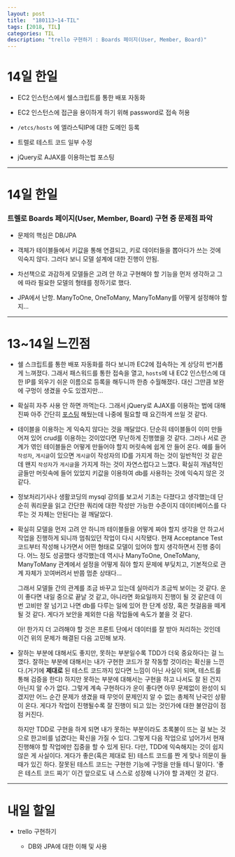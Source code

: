 ```yaml
---
layout: post
title:  "180113~14-TIL"
tags: [2018, TIL]
categories: TIL
description: "trello 구현하기 : Boards 페이지(User, Member, Board)"
---
```


14일 한일
========

- EC2 인스턴스에서 쉘스크립트를 통한 배포 자동화  

- EC2 인스턴스에 접근을 용이하게 하기 위해 password로 접속 허용  

- `/etcs/hosts` 에 엘라스틱IP에 대한 도메인 등록

- 트렐로 테스트 코드 일부 수정  

- jQuery로 AJAX를 이용하는법 포스팅

---

14일 한일
========

### 트렐로 Boards 페이지(User, Member, Board) 구현 중 문제점 파악  

- 문제의 핵심은 DB/JPA  

- 객체가 테이블들에서 키값을 통해 연결되고, 키로 데이터들을 뽑아다가 쓰는 것에 익숙지 않다. 그러다 보니 모델 설계에 대한 진행이 안됨.   

- 차선책으로 과감하게 모델들은 고려 안 하고 구현해야 할 기능을 먼저 생각하고 그에 따라 필요한 모델의 형태를 정하기로 했다.   

- JPA에서 난항. ManyToOne, OneToMany, ManyToMany를 어떻게 설정해야 할지...  

---

13~14일 느낀점
=============

- 쉘 스크립트를 통한 배포 자동화를 하다 보니까 EC2에 접속하는 게 상당히 번거롭게 느껴졌다. 그래서 패스워드를 통한 접속을 열고, `hosts`에 내 EC2 인스턴스에 대한 IP를 외우기 쉬운 이름으로 등록을 해두니까 한층 수월해졌다. 대신 그만큼 보완에 구멍이 생겼을 수도 있겠지만...   

- 확실히 자주 사용 안 하면 까먹는다. 그래서 jQuery로 AJAX를 이용하는 법에 대해 진짜 아주 간단히 [포스팅](https://hue9010.github.io/%ED%94%84%EB%A1%A0%ED%8A%B8%EC%97%94%EB%93%9C/jQuery%EC%97%90%EC%84%9C-ajax-%EC%82%AC%EC%9A%A9%ED%95%98%EA%B8%B0/) 해뒀는데 나중에 필요할 때 요긴하게 쓰일 것 같다.  

- 테이블을 이용하는 게 익숙지 않다는 것을 깨달았다. 단순히 테이블들이 이미 만들어져 있어 crud를 이용하는 것이었다면 무난하게 진행했을 것 같다. 그러나 서로 관계가 엮인 테이블들은 어떻게 만들어야 할지 머릿속에 쉽게 안 들어 온다. 예를 들어 `작성자`, `게시글`이 있으면 `게시글`이 작성자의 ID를 가지게 하는 것이 일반적인 것 같은데 왠지 `작성자`가 `게시글`을 가지게 하는 것이 자연스럽다고 느꼈다. 확실히 개념적인 글들만 머릿속에 들어 있었지 키값을 이용하여 db를 사용하는 것에 익숙지 않은 것 같다.  

- 정보처리기사나 생활코딩의 mysql 강의를 보고서 기초는 다졌다고 생각했는데 단순히 쿼리문을 읽고 간단한 쿼리에 대한 작성만 가능한 수준이지 데이터베이스를 다루는 것 자체는 안된다는 걸 깨달았다.

- 확실히 모델을 먼저 고려 안 하니까 테이블들을 어떻게 짜야 할지 생각을 안 하고서 작업을 진행하게 되니까 멈춰있던 작업이 다시 시작됐다. 현재 Acceptance Test 코드부터 작성해 나가면서 어떤 형태로 모델이 있어야 할지 생각하면서 진행 중이다. 어느 정도 성공했다 생각했는데 역시나 ManyToOne, OneToMany, ManyToMany 관계에서 설정을 어떻게 줘야 할지 문제에 부딪치고, 기본적으로 관계 자체가 꼬여버려서 반쯤 멈춘 상태다...

  그래서 모델들 간의 관계를 조금 바꾸고 있는데 실마리가 조금씩 보이는 것 같다. 운이 좋다면 내일 중으로 끝날 것 같고, 아니라면 화요일까지 진행이 될 것 같은데 이번 고비만 잘 넘기고 나면 db를 다루는 일에 있어 한 단계 성장, 혹은 첫걸음을 떼게 될 것 같다. 게다가 보안을 제외한 다음 작업들에 속도가 붙을 것 같다.  

  아! 한가지 더 고려해야 할 것은 프론트 단에서 데이터를 잘 받아 처리하는 것인데 이건 위의 문제가 해결된 다음 고민해 보자.  

- 잘하는 부분에 대해서도 좋지만, 못하는 부분일수록 TDD가 더욱 중요하다는 걸 느꼈다. 잘하는 부분에 대해서는 내가 구현한 코드가 잘 작동할 것이라는 확신을 느낀다.(거기에 **제대로** 된 테스트 코드까지 있다면 느낌이 아닌 사실이 되며, 테스트를 통해 검증을 한다) 하지만 못하는 부분에 대해서는 구현을 하고 나서도 잘 된 건지 아닌지 알 수가 없다. 그렇게 계속 구현하다가 운이 좋다면 아무 문제없이 완성이 되겠지만 어느 순간 문제가 생겼을 때 무엇이 문제인지 알 수 없는 총체적 난국인 상황이 온다. 게다가 작업이 진행될수록 잘 진행이 되고 있는 것인가에 대한 불안감이 점점 커진다.    

  하지만 TDD로 구현을 하게 되면 내가 못하는 부분이라도 초록불이 뜨는 걸 보는 것으로 한고비를 넘겼다는 확신을 가질 수 있다. 그렇게 다음 작업으로 넘어가서 현재 진행해야 할 작업에만 집중을 할 수 있게 된다. 다만, TDD에 익숙해지는 것이 쉽지 않은 게 사실이다. 게다가 좋은(혹은 제대로 된) 테스트 코드를 짠 게 맞나 의문이 들 때가 있긴 하다. 잘못된 테스트 코드는 구현한 기능에 구멍을 만들 테니 말이다. '좋은 테스트 코드 짜기' 이건 앞으로도 내 스스로 성장해 나가야 할 과제인 것 같다.  

---

내일 할일
=========

- trello 구현하기  

  - DB와 JPA에 대한 이해 및 사용  
